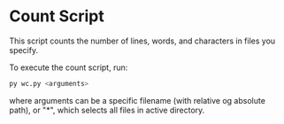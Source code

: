 # Count Script

This script counts the number of lines, words, and characters in files you specify.

To execute the count script, run:
````python
py wc.py <arguments>
````
where arguments can be a specific filename (with relative og absolute path), 
or "*", which selects all files in active directory.
